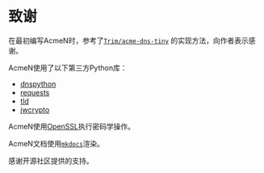 # 致谢

在最初编写AcmeN时，参考了[`Trim/acme-dns-tiny`](https://github.com/Trim/acme-dns-tiny/) 的实现方法，向作者表示感谢。

AcmeN使用了以下第三方Python库：

- [dnspython](https://www.dnspython.org/)
- [requests](https://github.com/psf/requests)
- [tld](https://github.com/barseghyanartur/tld)
- [jwcrypto](https://github.com/latchset/jwcrypto)

AcmeN使用[OpenSSL](https://openssl.org/)执行密码学操作。

AcmeN文档使用[`mkdocs`](https://www.mkdocs.org)渲染。

感谢开源社区提供的支持。
